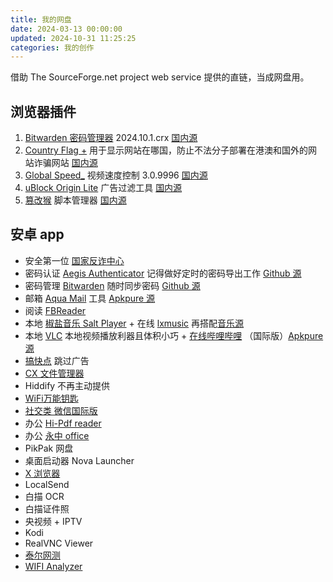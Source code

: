 ```yaml
---
title: 我的网盘
date: 2024-03-13 00:00:00
updated: 2024-10-31 11:25:25
categories: 我的创作
---
```


借助 The SourceForge.net project web service 提供的直链，当成网盘用。

## 浏览器插件

1. [Bitwarden 密码管理器](https://jiejian.sourceforge.io/NetDisk/browserCRX/Bitwarden%20%E5%AF%86%E7%A0%81%E7%AE%A1%E7%90%86%E5%99%A8%202024.10.1.crx) 2024.10.1.crx [国内源](https://www.crxsoso.com/webstore/detail/nngceckbapebfimnlniiiahkandclblb)
2. [Country Flag +](https://jiejian.sourceforge.io/NetDisk/browserCRX/Country%20Flag%20+%200.2.6.crx) 用于显示网站在哪国，防止不法分子部署在港澳和国外的网站诈骗网站 [国内源](https://www.crxsoso.com/webstore/detail/afphlhklnamnlglgnmnidbcpiigodhaj) 
3. [Global Speed_](https://jiejian.sourceforge.io/NetDisk/browserCRX/Global%20Speed_%20%E8%A7%86%E9%A2%91%E9%80%9F%E5%BA%A6%E6%8E%A7%E5%88%B6%203.0.9996.crx) 视频速度控制 3.0.9996 [国内源](https://www.crxsoso.com/webstore/detail/jpbjcnkcffbooppibceonlgknpkniiff)
4. [uBlock Origin Lite](https://jiejian.sourceforge.io/NetDisk/browserCRX/uBlock%20Origin%20Lite%202024.10.28.929.crx) 广告过滤工具 [国内源](https://www.crxsoso.com/webstore/detail/cjpalhdlnbpafiamejdnhcphjbkeiagm)
5. [篡改猴](https://jiejian.sourceforge.io/NetDisk/browserCRX/%E7%AF%A1%E6%94%B9%E7%8C%B4%205.3.2.crx) 脚本管理器 [国内源](https://www.crxsoso.com/webstore/detail/dhdgffkkebhmkfjojejmpbldmpobfkfo)

## 安卓 app

* 安全第一位 [国家反诈中心](https://sj.qq.com/appdetail/com.hicorenational.antifraud)
* 密码认证 [Aegis Authenticator](https://jiejian.sourceforge.io/NetDisk/androidAPK/1.1%20%E5%AF%86%E7%A0%81%E7%AE%A1%E7%90%86%20aegis-v3.2.apk) 记得做好定时的密码导出工作 [Github 源](https://github.com/beemdevelopment/Aegis/releases)
* 密码管理 [Bitwarden](https://jiejian.sourceforge.io/NetDisk/androidAPK/1.2%20com.x8bit.bitwarden-fdroid.apk) 随时同步密码 [Github 源](https://github.com/bitwarden/android/releases)
* 邮箱 [Aqua Mail](https://jiejian.sourceforge.io/NetDisk/androidAPK/1.3%20email-aqua-mail-fast-secure-1-51-5.apk) 工具 [Apkpure 源](https://apkpure.com/cn/email-aqua-mail-fast-secure/org.kman.AquaMail)
* 阅读 [FBReader](https://jiejian.sourceforge.io/NetDisk/androidAPK/1.4%20%E6%9C%AC%E5%9C%B0%20FBReaderFree-3.7.0.apk)
* 本地 [椒盐音乐 Salt Player](https://www.coolapk.com/apk/284064) + 在线 [lxmusic](https://jiejian.sourceforge.io/NetDisk/androidAPK/1.5%20lx-music-mobile-v1.6.0-arm64-v8a.apk) 再搭配[音乐源](https://jiejian.sourceforge.io/NetDisk/androidAPK/1.5%20%E9%87%8E%E8%8D%89%E9%9F%B3%E6%BA%90.js)
* 本地 [VLC](https://get.videolan.org/vlc-android/last/) 本地视频播放利器且体积小巧 + [在线哔哩哔哩](https://share.feijipan.com/s/bvDMq0hj) （国际版）[Apkpure 源](https://apkpure.com/cn/bilibili-cn/com.bilibili.app.in/download)
* [搞快点](https://jiejian.sourceforge.io/NetDisk/androidAPK/3%20gkd-v1.9.0.apk) 跳过广告
* [CX 文件管理器](https://jiejian.sourceforge.io/NetDisk/androidAPK/3%20cxfile.apk)
* Hiddify 不再主动提供
* [WiFi万能钥匙](https://sj.qq.com/appdetail/com.snda.lantern.wifilocating)
* [社交类 微信国际版](https://share.feijipan.com/s/dgDNCPWS)
* 办公 [Hi-Pdf reader](https://jiejian.sourceforge.io/NetDisk/androidAPK/10%20%E5%8A%9E%E5%85%AC%20pdf-reader-1-4-4.apk)
* 办公 [永中 office](https://jiejian.sourceforge.io/NetDisk/androidAPK/10%20%E5%8A%9E%E5%85%AC%20%E6%B0%B8%E4%B8%AD%20office%20com.yozo.office_3.1.2564.1.apk)
* PikPak 网盘
* 桌面启动器 Nova Launcher
* [X 浏览器](https://sj.qq.com/appdetail/com.mmbox.xbrowser)
* LocalSend
* 白描 OCR
* 白描证件照
* 央视频 + IPTV
* Kodi
* RealVNC Viewer
* [泰尔网测](https://sj.qq.com/appdetail/com.knowyou.perception)
* [WIFI Analyzer](https://jiejian.sourceforge.io/NetDisk/androidAPK/37%20%E7%BD%91%E7%BB%9C%E7%9B%91%E6%B5%8B%20WiFiAnalyzer%20com.vrem.wifianalyzer_68.apk)
